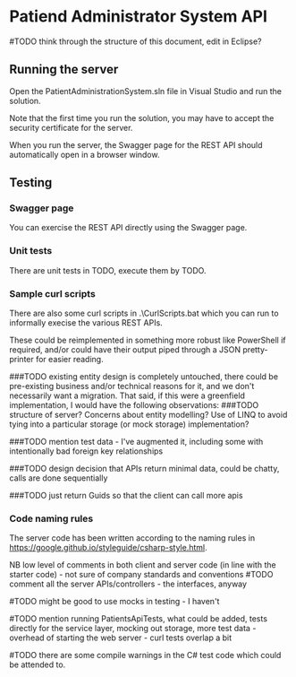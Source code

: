 # Patiend Administrator System API


#TODO think through the structure of this document, edit in Eclipse?

## Running the server
Open the PatientAdministrationSystem.sln file in Visual Studio and run the solution.

Note that the first time you run the solution, you may have to accept the security certificate for the server.

When you run the server, the Swagger page for the REST API should automatically open in a browser window.

## Testing

### Swagger page
You can exercise the REST API directly using the Swagger page.

### Unit tests
There are unit tests in TODO, execute them by TODO.

### Sample curl scripts
There are also some curl scripts in .\CurlScripts.bat which you can run to informally execise the various REST APIs.

These could be reimplemented in something more robust like PowerShell if required, and/or could have their output piped through a JSON pretty-printer for easier reading.

###TODO existing entity design is completely untouched, there could be pre-existing business and/or technical reasons for it, and we don't necessarily want a migration.  That said, if this were a greenfield implementation, I would have the following observations:
###TODO structure of server?  Concerns about entity modelling?  Use of LINQ to avoid tying into a particular storage (or mock storage) implementation?

###TODO mention test data - I've augmented it, including some with intentionally bad foreign key relationships

###TODO design decision that APIs return minimal data, could be chatty, calls are done sequentially

###TODO  just return Guids so that the client can call more apis

### Code naming rules

The server code has been written according to the naming rules in https://google.github.io/styleguide/csharp-style.html.

NB low level of comments in both client and server code (in line with the starter code) - not sure of company standards and conventions
#TODO comment all the server APIs/controllers - the interfaces, anyway

#TODO might be good to use mocks in testing - I haven't

#TODO mention running PatientsApiTests, what could be added, tests directly for the service layer, mocking out storage, more test data - overhead of starting the web server - curl tests overlap a bit

#TODO there are some compile warnings in the C# test code which could be attended to.